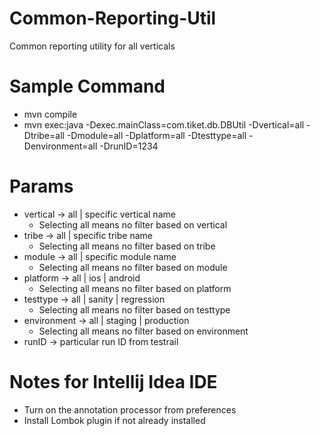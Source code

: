 # Common-Reporting-Util
Common reporting utility for all verticals

# Sample Command
* mvn compile
* mvn exec:java -Dexec.mainClass=com.tiket.db.DBUtil -Dvertical=all -Dtribe=all -Dmodule=all -Dplatform=all -Dtesttype=all -Denvironment=all -DrunID=1234

# Params
* vertical -> all | specific vertical name
  * Selecting all means no filter based on vertical
* tribe -> all | specific tribe name
  * Selecting all means no filter based on tribe
* module -> all | specific module name
  * Selecting all means no filter based on module
* platform -> all | ios | android
  * Selecting all means no filter based on platform
* testtype -> all | sanity | regression
  * Selecting all means no filter based on testtype
* environment -> all | staging | production
  * Selecting all means no filter based on environment
* runID -> particular run ID from testrail

# Notes for Intellij Idea IDE
* Turn on the annotation processor from preferences
* Install Lombok plugin if not already installed
